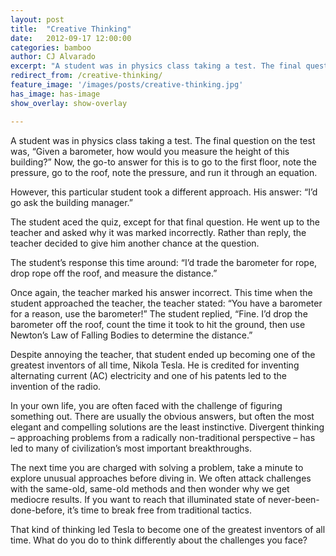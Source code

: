 ```yaml
---
layout: post
title:  "Creative Thinking"
date:   2012-09-17 12:00:00
categories: bamboo 
author: CJ Alvarado
excerpt: "A student was in physics class taking a test. The final question on the test was, “Given a barometer, how would you measure the height of this building?” Now, the go-to answer for this is to go to the first floor, note the pressure, go to the roof, note the pressure, and run it through an equation."
redirect_from: /creative-thinking/
feature_image: '/images/posts/creative-thinking.jpg'
has_image: has-image
show_overlay: show-overlay

---
```


A student was in physics class taking a test. The final question on the test was, “Given a barometer, how would you measure the height of this building?” Now, the go-to answer for this is to go to the first floor, note the pressure, go to the roof, note the pressure, and run it through an equation.

However, this particular student took a different approach. His answer: “I’d go ask the building manager.”

The student aced the quiz, except for that final question. He went up to the teacher and asked why it was marked incorrectly. Rather than reply, the teacher decided to give him another chance at the question.

The student’s response this time around: “I’d trade the barometer for rope, drop rope off the roof, and measure the distance.”

Once again, the teacher marked his answer incorrect. This time when the student approached the teacher, the teacher stated: “You have a barometer for a reason, use the barometer!” The student replied, “Fine. I’d drop the barometer off the roof, count the time it took to hit the ground, then use Newton’s Law of Falling Bodies to determine the distance.”

Despite annoying the teacher, that student ended up becoming one of the greatest inventors of all time, Nikola Tesla. He is credited for inventing alternating current (AC) electricity and one of his patents led to the invention of the radio.

In your own life, you are often faced with the challenge of figuring something out. There are usually the obvious answers, but often the most elegant and compelling solutions are the least instinctive. Divergent thinking – approaching problems from a radically non-traditional perspective – has led to many of civilization’s most important breakthroughs.

The next time you are charged with solving a problem, take a minute to explore unusual approaches before diving in. We often attack challenges with the same-old, same-old methods and then wonder why we get mediocre results. If you want to reach that illuminated state of never-been-done-before, it’s time to break free from traditional tactics.

That kind of thinking led Tesla to become one of the greatest inventors of all time. What do you do to think differently about the challenges you face?